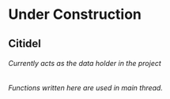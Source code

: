 # Under Construction

## Citidel

###### Currently acts as the data holder in the project

###### Functions written here are used in main thread.
